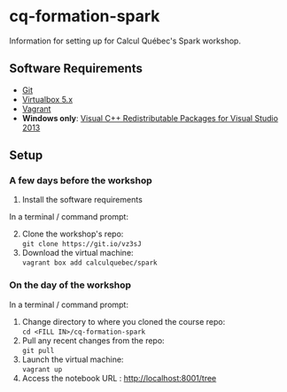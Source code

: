 # cq-formation-spark

Information for setting up for Calcul Québec's Spark workshop.

## Software Requirements

- [Git](https://git-scm.com/downloads)
- [Virtualbox 5.x](https://www.virtualbox.org/download)
- [Vagrant](https://www.vagrantup.com/downloads.html)
- **Windows only**: [Visual C++ Redistributable Packages for Visual Studio 2013](https://www.microsoft.com/en-ca/download/details.aspx?id=40784)

## Setup

### A few days before the workshop

1. Install the software requirements

In a terminal / command prompt:

2. Clone the workshop's repo:  
```git clone https://git.io/vz3sJ```
3. Download the virtual machine:  
```vagrant box add calculquebec/spark```

### On the day of the workshop

In a terminal / command prompt:

1. Change directory to where you cloned the course repo:  
```cd <FILL IN>/cq-formation-spark```
2. Pull any recent changes from the repo:  
```git pull```
3. Launch the virtual machine:  
```vagrant up```
4. Access the notebook URL : [http://localhost:8001/tree](http://localhost:8001/tree)

